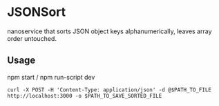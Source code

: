 # JSONSort
nanoservice that sorts JSON object keys alphanumerically, leaves array order untouched.

## Usage
npm start / npm run-script dev

```curl -X POST -H 'Content-Type: application/json' -d @$PATH_TO_FILE http://localhost:3000 -o $PATH_TO_SAVE_SORTED_FILE```